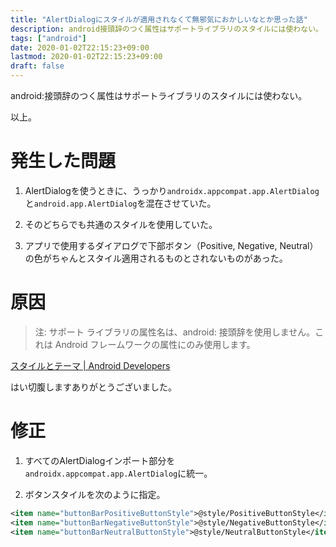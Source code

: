 ```yaml
---
title: "AlertDialogにスタイルが適用されなくて無邪気におかしいなとか思った話"
description: android接頭辞のつく属性はサポートライブラリのスタイルには使わない。
tags: ["android"]
date: 2020-01-02T22:15:23+09:00
lastmod: 2020-01-02T22:15:23+09:00
draft: false
---
```


android:接頭辞のつく属性はサポートライブラリのスタイルには使わない。

以上。

# 発生した問題

1. AlertDialogを使うときに、うっかり`androidx.appcompat.app.AlertDialog`と`android.app.AlertDialog`を混在させていた。

2. そのどちらでも共通のスタイルを使用していた。

3. アプリで使用するダイアログで下部ボタン（Positive, Negative, Neutral）の色がちゃんとスタイル適用されるものとされないものがあった。

# 原因

> 注: サポート ライブラリの属性名は、android: 接頭辞を使用しません。これは Android フレームワークの属性にのみ使用します。

[スタイルとテーマ | Android Developers](https://developer.android.com/guide/topics/ui/look-and-feel/themes.html#CustomizeTheme)

はい切腹しますありがとうございました。

# 修正

1. すべてのAlertDialogインポート部分を`androidx.appcompat.app.AlertDialog`に統一。

2. ボタンスタイルを次のように指定。
```xml
<item name="buttonBarPositiveButtonStyle">@style/PositiveButtonStyle</item>
<item name="buttonBarNegativeButtonStyle">@style/NegativeButtonStyle</item>
<item name="buttonBarNeutralButtonStyle">@style/NeutralButtonStyle</item>
```
